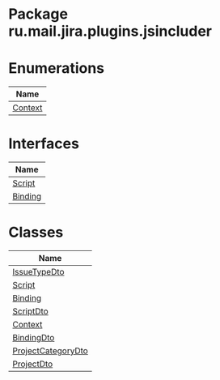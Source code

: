 Package ru.mail.jira.plugins.jsincluder
=======================================
Enumerations
============
| Name                  |
| --------------------- |
| [Context](Context.md) |

Interfaces
==========
| Name                  |
| --------------------- |
| [Script](Script.md)   |
| [Binding](Binding.md) |

Classes
=======
| Name                                        |
| ------------------------------------------- |
| [IssueTypeDto](IssueTypeDto.md)             |
| [Script](Script.md)                         |
| [Binding](Binding.md)                       |
| [ScriptDto](ScriptDto.md)                   |
| [Context](Context.md)                       |
| [BindingDto](BindingDto.md)                 |
| [ProjectCategoryDto](ProjectCategoryDto.md) |
| [ProjectDto](ProjectDto.md)                 |

